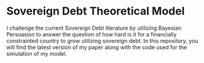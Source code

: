 # Sovereign Debt Theoretical Model

I challenge the current Sovereign Debt literature by utilizing Bayesian Persuasion to answer the question of how hard is it for a financially constrainted country to grow utilizing sovereign debt. In this repository, you will find the latest version of my paper along with the code used for the simulation of my model.